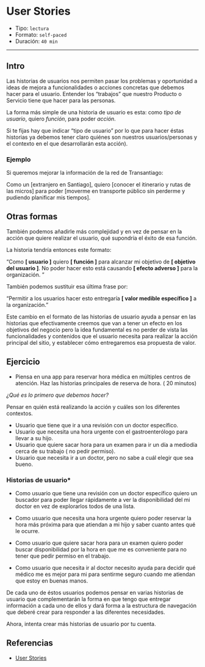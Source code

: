 # User Stories

- Tipo: `lectura`
- Formato: `self-paced`
- Duración: `40 min`

***

## Intro

Las historias de usuarios nos permiten pasar los problemas y oportunidad a ideas
de mejora a funcionalidades o acciones concretas que debemos hacer para el
usuario. Entender los “trabajos” que nuestro Producto o Servicio tiene que hacer
para las personas.

La forma más simple de una historia de usuario es esta: como _tipo de usuario_,
quiero _función_, para poder _acción_.

Si te fijas hay que indicar “tipo de usuario” por lo que para hacer éstas
historias ya debemos tener claro quiénes son nuestros usuarios/personas y el
contexto en el que desarrollarán esta acción).

### Ejemplo

Si queremos mejorar la información de la red de Transantiago:

Como un [extranjero en Santiago], quiero [conocer el itinerario y rutas de las
micros] para poder [moverme en transporte público sin perderme y pudiendo
planificar mis tiempos].

## Otras formas

También podemos añadirle más complejidad y en vez de pensar en la acción que
quiere realizar el usuario, qué supondría el éxito de esa función.

La historia tendría entonces este formato:

“Como  **[ usuario ]** quiero **[ función ]** para alcanzar mi objetivo de
**[ objetivo del usuario ]**. No poder hacer esto está causando
**[ efecto adverso ]** para la organización. ”

También podemos sustituir esa última frase por:

“Permitir a los usuarios hacer esto entregaría **[ valor medible específico ]**
a la organización.”

Este cambio en el formato de las historias de usuario ayuda a pensar en las
historias que efectivamente creemos que van a tener un efecto en los objetivos
del negocio pero la idea fundamental es no perder de vista las funcionalidades y
contenidos que el usuario necesita para realizar la acción principal del sitio,
y establecer cómo entregaremos esa propuesta de valor.

## Ejercicio

- Piensa en una app para reservar hora médica en múltiples centros de atención.
  Haz las historias principales de reserva de hora. ( 20 minutos)

*¿Qué es lo primero que debemos hacer?*

Pensar en quién está realizando la acción y cuáles son los diferentes contextos.

- Usuario que tiene que ir a una revisión con un doctor específico.
- Usuario que necesita una hora urgente con el gastroenterólogo para llevar a su
  hijo.
- Usuario que quiere sacar hora para un examen para ir un día a mediodía cerca
  de su trabajo ( no pedir permiso).
- Usuario que necesita ir a un doctor, pero no sabe a cuál elegir que sea bueno.

### Historias de usuario*

- Como usuario que tiene una revisión con un doctor específico quiero un
  buscador para poder llegar rápidamente a ver la disponibilidad del mi doctor
  en vez de explorarlos todos de una lista.

- Como usuario que necesita una hora urgente quiero poder reservar la hora más
  próxima para que atiendan a mi hijo y saber cuanto antes qué le ocurre.

- Como usuario que quiere sacar hora para un examen quiero poder buscar
  disponibilidad por la hora en que me es conveniente para no tener que pedir
  permiso en el trabajo.

- Como usuario que necesita ir al doctor necesito ayuda para decidir qué médico
  me es mejor para mi para sentirme seguro cuando me atiendan que estoy en
  buenas manos.

De cada uno de éstos usuarios podemos pensar en varias historias de usuario que
complementarán la forma en que tengo que entregar información a cada uno de ellos
y dará forma a la estructura de navegación que deberé crear para responder a las
diferentes necesidades.

Ahora, intenta crear más historias de usuario por tu cuenta.

## Referencias

- [User Stories](https://www.uxpin.com/studio/blog/write-smarter-user-stories-product-design-development/?utm_content=buffer8a567&utm_medium=social&utm_source=twitter.com&utm_campaign=buffer)
